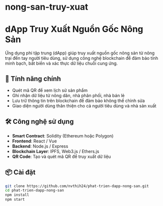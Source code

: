 # nong-san-truy-xuat
# dApp Truy Xuất Nguồn Gốc Nông Sản

Ứng dụng phi tập trung (dApp) giúp truy xuất nguồn gốc nông sản từ nông trại đến tay người tiêu dùng, sử dụng công nghệ blockchain để đảm bảo tính minh bạch, bất biến và xác thực dữ liệu chuỗi cung ứng.

## 🚀 Tính năng chính

- Quét mã QR để xem lịch sử sản phẩm
- Ghi nhận dữ liệu từ nông dân, nhà phân phối, nhà bán lẻ
- Lưu trữ thông tin trên blockchain để đảm bảo không thể chỉnh sửa
- Giao diện người dùng thân thiện cho cả người tiêu dùng và nhà sản xuất

## 🛠️ Công nghệ sử dụng

- **Smart Contract**: Solidity (Ethereum hoặc Polygon)
- **Frontend**: React / Vue
- **Backend**: Node.js / Express
- **Blockchain Layer**: IPFS, Web3.js / Ethers.js
- **QR Code**: Tạo và quét mã QR để truy xuất dữ liệu

## 📦 Cài đặt

```bash
git clone https://github.com/nvthih24/phat-trien-dapp-nong-san.git
cd phat-trien-dapp-nong-san
npm install
npm start
